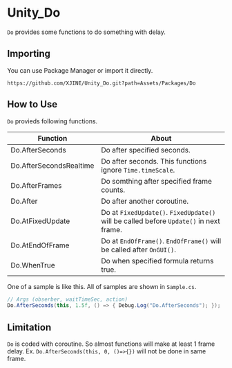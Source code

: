 # Unity_Do

``Do`` provides some functions to do something with delay.

## Importing

You can use Package Manager or import it directly.

```
https://github.com/XJINE/Unity_Do.git?path=Assets/Packages/Do
```

## How to Use

``Do`` provieds following functions.

| Function                | About                                                                    |
| ----------------------- | ------------------------------------------------------------------------ |
| Do.AfterSeconds         | Do after specified seconds.                                              |
| Do.AfterSecondsRealtime | Do after seconds. This functions ignore ``Time.timeScale``.              |
| Do.AfterFrames          | Do somthing after specified frame counts.                                |
| Do.After                | Do after another coroutine.                                              |
| Do.AtFixedUpdate        | Do at ``FixedUpdate()``. ``FixedUpdate()`` will be called before ``Update()`` in next frame. |
| Do.AtEndOfFrame         | Do at ``EndOfFrame()``. ``EndOfFrame()`` will be called after ``OnGUI()``.                   |
| Do.WhenTrue             | Do when specified formula returns true.                                  |

One of a sample is like this. All of samples are shown in ``Sample.cs``.

```csharp
// Args (obserber, waitTimeSec, action)
Do.AfterSeconds(this, 1.5f, () => { Debug.Log("Do.AfterSeconds"); });
```

## Limitation

``Do`` is coded with coroutine. So almost functions will make at least 1 frame delay.
Ex. ``Do.AfterSeconds(this, 0, ()=>{})`` will not be done in same frame.
